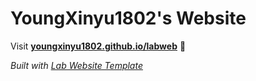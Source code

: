 
# YoungXinyu1802's Website

Visit **[youngxinyu1802.github.io/labweb](https://youngxinyu1802.github.io/labweb)** 🚀

_Built with [Lab Website Template](https://greene-lab.gitbook.io/lab-website-template-docs)_

<!-- ### To-Do List

#### **@Lynn Zhao**  
- [x] Set up the shared GitHub repo.  
- [x] Make initial aesthetic adjustments to the template.  
- [x] Finish the **Lab Event** subpage.  
- [x] Finish the **Contact Us** subpage. 

#### **@Yijia Dai**  
- [ ] Finish the **Home Page**:  
  - [ ] Add research focus and news sections.  

#### **@Xinyu Yang**  
- [x] Finish the **Lab Members** subpage:  
  - [x] Include sections for Professor, Current PhD Students, Undergraduates, and Alumni.  
  - [x] Each entry should have a photo, name, and a brief intro (can be creative/funny).  

#### **@Haozheng Yu**  
- [ ] Finish the **Publications** subpage.  
- [ ] Maintain and update this page moving forward.  

#### **All Team Members & Jennifer**  
- [ ] Lab name, Logo, background image
- [ ] Review and revise the entire website for consistency, accuracy, and quality.   -->